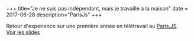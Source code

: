 +++
title="Je ne suis pas indépendant, mais je travaille à la maison"
date = 2017-06-28
description="ParisJs"
+++

Retour d'experience sur une première année en télétravail au [Paris.JS](https://parisjs.org/meetup/2017-06-28/).    
[Voir les slides](http://slides.com/alexisjanvier-1/full-remote)
